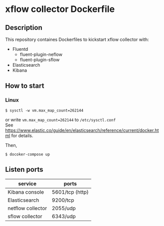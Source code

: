 # xflow collector Dockerfile

## Description

This repository containes Dockerfiles to kickstart xflow collector with:

* Fluentd
  * fluent-plugin-neflow
  * fluent-plugin-sflow
* Elasticsearch
* Kibana

## How to start

### Linux

```
$ sysctl -w vm.max_map_count=262144
```

or write `vm.max_map_count=262144` to `/etc/sysctl.conf`  
See https://www.elastic.co/guide/en/elasticsearch/reference/current/docker.html for details.

Then,

```shell
$ docoker-compose up
```

## Listen ports

|service|ports|
|--|--|
|Kibana console|5601/tcp (http)|
|Elasticsearch|9200/tcp|
|netflow collector| 2055/udp|
|sflow collector|6343/udp|
